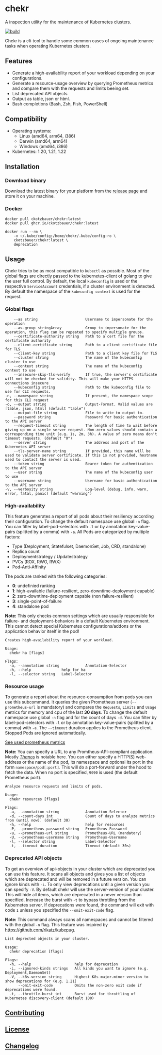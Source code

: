 # chekr

A inspection utility for the maintenance of Kubernetes clusters.

[![build](https://github.com/ckotzbauer/chekr/actions/workflows/test.yml/badge.svg)](https://github.com/ckotzbauer/chekr/actions/workflows/test.yml)

Chekr is a cli-tool to handle some common cases of ongoing maintenance tasks when operating Kubernetes clusters.


## Features

* Generate a high-availability report of your workload depending on your configurations.
* Generate a resource-usage overview by querying Prometheus metrics and compare them with the requests and limits beeing set.
* List deprecated API objects
* Output as table, json or html.
* Bash completions (Bash, Zsh, Fish, PowerShell)


## Compatibility

* Operating systems:
  * Linux (amd64, arm64, i386)
  * Darwin (amd64, arm64)
  * Windows (amd64, i386)
* Kubernetes: 1.20, 1.21, 1.22


## Installation

### Download binary

Download the latest binary for your platform from the [release page](https://github.com/ckotzbauer/chekr/releases) and store it on your machine.


### Docker

```
docker pull ckotzbauer/chekr:latest
docker pull ghcr.io/ckotzbauer/chekr:latest

docker run --rm \
    -v ~/.kube/config:/home/chekr/.kube/config:ro \
    ckotzbauer/chekr:latest \
    deprecation
```


## Usage

Chekr tries to be as most compatible to `kubectl` as possible. Most of the global flags are directly passed to the kubernetes-client of golang
to give the user full control. By default, the local `kubeconfig` is used or the respective `ServiceAccount` credentials, if a cluster environment
is detected. By default the namespace of the `kubeconfig context` is used for the request.

### Global flags

```
    --as string                      Username to impersonate for the operation
    --as-group stringArray           Group to impersonate for the operation, this flag can be repeated to specify multiple groups.
    --certificate-authority string   Path to a cert file for the certificate authority
    --client-certificate string      Path to a client certificate file for TLS
    --client-key string              Path to a client key file for TLS
    --cluster string                 The name of the kubeconfig cluster to use
    --context string                 The name of the kubeconfig context to use
    --insecure-skip-tls-verify       If true, the server's certificate will not be checked for validity. This will make your HTTPS connections insecure
    --kubeconfig string              Path to the kubeconfig file to use for CLI requests.
-n, --namespace string               If present, the namespace scope for this CLI request
-o, --output string                  Output-Format. Valid values are [table, json, html] (default "table")
    --output-file string             File to write to output to.
    --password string                Password for basic authentication to the API server
    --request-timeout string         The length of time to wait before giving up on a single server request. Non-zero values should contain a corresponding time unit (e.g. 1s, 2m, 3h). A value of zero means don't timeout requests. (default "0")
    --server string                  The address and port of the Kubernetes API server
    --tls-server-name string         If provided, this name will be used to validate server certificate. If this is not provided, hostname used to contact the server is used.
    --token string                   Bearer token for authentication to the API server
    --user string                    The name of the kubeconfig user to use
    --username string                Username for basic authentication to the API server
-v, --verbosity string               Log-level (debug, info, warn, error, fatal, panic) (default "warning")
```

### High-availability

This feature generates a report of all pods about their resiliency according their configuration.
To change the default namespace use global `-n` flag. You can filter by label-pod-selectors with `-l` or by annotation key-value-pairs (splitted by a comma) with `-a`. 
All Pods are categorized by multiple factors:
* Type (Deployment, Statefulset, DaemonSet, Job, CRD, standalone)
* Replica count
* Deploymentstrategy / Updatestrategy
* PVCs (ROX, RWO, RWX)
* Pod-Anti-Affinity

The pods are ranked with the following categories:
* **0**: undefinied ranking
* **1**: high-available (failure-resilient, zero-downtime-deployment capable)
* **2**: zero-downtime-deployment capable (non failure-resilient)
* **3**: single-point-of-failure
* **4**: standalone pod

**Note:** This only checks common settings which are usually responsible for failure- and deployment-behaviors in a default Kubernetes environment. This
cannot detect special Kubernetes configurations/addons or the application behavior itself in the pod!

```
Creates high-availability report of your workload.

Usage:
  chekr ha [flags]

Flags:
  -a, --annotation string            Annotation-Selector
  -h, --help              help for ha
  -l, --selector string   Label-Selector

```

### Resource usage

To generate a report about the resource-consumption from pods you can use this subcommand. It queries the given Prometheus server
(`--prometheus-url` is mandatory) and compares the `Requests`, `Limits` and `Usage` metrics for memory and cpu of the last **30 days**.
To change the default namespace use global `-n` flag and for the count of days `-d`. You can filter by label-pod-selectors with `-l` or by annotation key-value-pairs (splitted by a comma) with `-a`.
The `--timeout` duration applies to the Prometheus client. Stopped Pods are ignored automatically.

[See used prometheus metrics](https://github.com/ckotzbauer/chekr/blob/master/pkg/resources/metrics.go)

**Note:** You can specify a URL to any Promtheus-API-compliant application. Mostly *[Thanos](https://thanos.io/)* is notable here.
You can either specify a HTTP(S) web-address or the name of the pod, its namespace and optional its port in the form `namespace/pod[:port]`. This will do
a port-forward under the hood to fetch the data. When no port is specified, `9090` is used (the default Prometheus port).

```
Analyze resource requests and limits of pods.

Usage:
  chekr resources [flags]

Flags:
  -a, --annotation string            Annotation-Selector
  -d, --count-days int               Count of days to analyze metrics from (until now). (default 30)
  -h, --help                         help for resources
  -P, --prometheus-password string   Prometheus-Password
  -u, --prometheus-url string        Prometheus-URL (mandatory)
  -U, --prometheus-username string   Prometheus-Username
  -l, --selector string              Label-Selector
  -t, --timeout duration             Timeout (default 30s)
```

### Deprecated API objects

To get an overview of api-objects in your cluster which are deprecated you can use this feature. It scans all objects and gives you a list
of objects which are deprecated and will be removed in a future version. You can ignore kinds with `-i`. To only view deprecations until a given
version you can specify `-V`. By default chekr will use the server-version of your cluster. This will hide all items, which are deprecated in 
a never version than specified. Increase the burst with `-t` to bypass throttling from the Kubernetes server. If deprecations were found, the command
will exit with code `1` unless you specified the `--omit-exit-code` flag.

**Note:** This command always scans all namespaces and cannot be filtered with the global `-n` flag.
This feature was inspired by https://github.com/rikatz/kubepug.

```
List deprected objects in your cluster.

Usage:
  chekr deprecation [flags]

Flags:
  -h, --help                    help for deprecation
  -i, --ignored-kinds strings   All kinds you want to ignore (e.g. Deployment,DaemonSet)
  -V, --k8s-version string      Highest K8s major.minor version to show deprecations for (e.g. 1.21)
      --omit-exit-code          Omits the non-zero exit code if deprecations were found.
  -t, --throttle-burst int      Burst used for throttling of Kubernetes discovery-client (default 100)
```


[Contributing](https://github.com/ckotzbauer/chekr/blob/master/CONTRIBUTING.md)
--------
[License](https://github.com/ckotzbauer/chekr/blob/master/LICENSE)
--------
[Changelog](https://github.com/ckotzbauer/chekr/blob/master/CHANGELOG.md)
--------